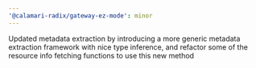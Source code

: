 ```yaml
---
'@calamari-radix/gateway-ez-mode': minor
---
```


Updated metadata extraction by introducing a more generic metadata extraction framework with nice type inference, and refactor some of the resource info fetching functions to use this new method
